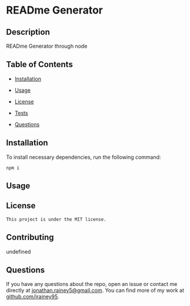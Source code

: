 # READme Generator
## Description

READme Generator through node

## Table of Contents 

* [Installation](#installation)

* [Usage](#usage)

* [License](#license)


* [Tests](#tests)

* [Questions](#questions)

## Installation

To install necessary dependencies, run the following command:

```
npm i
```

## Usage



 ## License 
    This project is under the MIT license.
  
## Contributing

undefined


## Questions

If you have any questions about the repo, open an issue or contact me directly at jonathan.rainey5@gmail.com. You can find more of my work at [github.com/jrainey95](https://github.com/github.com/jrainey95/).

